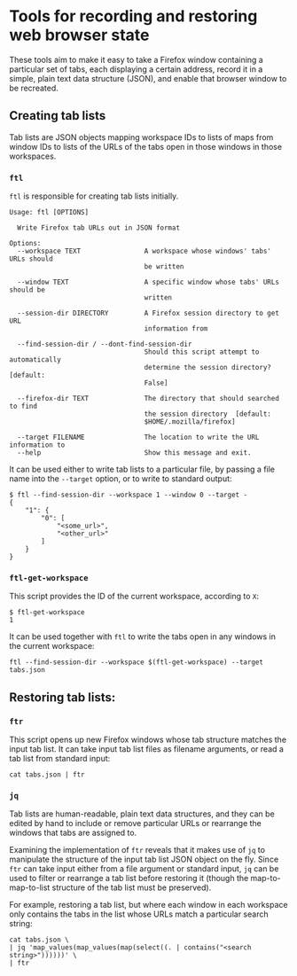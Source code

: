 # Tools for recording and restoring web browser state

These tools aim to make it easy to take a Firefox window containing a
particular set of tabs, each displaying a certain address, record it in a simple,
plain text data structure (JSON), and enable that browser window to be
recreated.

## Creating tab lists

Tab lists are JSON objects mapping workspace IDs to lists of maps from window
IDs to lists of the URLs of the tabs open in those windows in those workspaces.

### `ftl`

`ftl` is responsible for creating tab lists initially.

    Usage: ftl [OPTIONS]

      Write Firefox tab URLs out in JSON format

    Options:
      --workspace TEXT                A workspace whose windows' tabs' URLs should
                                      be written

      --window TEXT                   A specific window whose tabs' URLs should be
                                      written

      --session-dir DIRECTORY         A Firefox session directory to get URL
                                      information from

      --find-session-dir / --dont-find-session-dir
                                      Should this script attempt to automatically
                                      determine the session directory?  [default:
                                      False]

      --firefox-dir TEXT              The directory that should searched to find
                                      the session directory  [default:
                                      $HOME/.mozilla/firefox]

      --target FILENAME               The location to write the URL information to
      --help                          Show this message and exit.

It can be used either to write tab lists to a particular file, by passing a
file name into the `--target` option, or to write to standard output:

    $ ftl --find-session-dir --workspace 1 --window 0 --target -
    {
        "1": {
            "0": [
                "<some_url>",
                "<other_url>"
            ]
        }
    }

### `ftl-get-workspace`

This script provides the ID of the current workspace, according to `X`:

    $ ftl-get-workspace
    1

It can be used together with `ftl` to write the tabs open in any windows in the
current workspace:

    ftl --find-session-dir --workspace $(ftl-get-workspace) --target tabs.json


## Restoring tab lists:


### `ftr`

This script opens up new Firefox windows whose tab structure matches the input
tab list. It can take input tab list files as filename arguments, or read a tab
list from standard input:

    cat tabs.json | ftr

### `jq`

Tab lists are human-readable, plain text data structures, and they can be edited
by hand to include or remove particular URLs or rearrange the windows that tabs
are assigned to.

Examining the implementation of `ftr` reveals that it makes use of `jq` to
manipulate the structure of the input tab list JSON object on the fly. Since
`ftr` can take input either from a file argument or standard input, `jq` can be
used to filter or rearrange a tab list before restoring it (though the
map-to-map-to-list structure of the tab list must be preserved).

For example, restoring a tab list, but where each window in each workspace only
contains the tabs in the list whose URLs match a particular search string:

    cat tabs.json \
    | jq 'map_values(map_values(map(select((. | contains("<search string>"))))))' \
    | ftr
